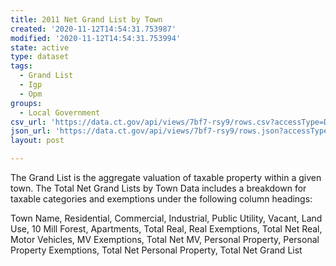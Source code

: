 ```yaml
---
title: 2011 Net Grand List by Town
created: '2020-11-12T14:54:31.753987'
modified: '2020-11-12T14:54:31.753994'
state: active
type: dataset
tags:
  - Grand List
  - Igp
  - Opm
groups:
  - Local Government
csv_url: 'https://data.ct.gov/api/views/7bf7-rsy9/rows.csv?accessType=DOWNLOAD'
json_url: 'https://data.ct.gov/api/views/7bf7-rsy9/rows.json?accessType=DOWNLOAD'
layout: post

---
```

The Grand List is the aggregate valuation of taxable property within a given town. The Total Net Grand Lists by Town Data includes a breakdown for taxable categories and exemptions under the following column headings:

Town Name, Residential, Commercial, Industrial, Public Utility, Vacant, Land Use, 10 Mill Forest, Apartments, Total Real, Real Exemptions, Total Net Real, Motor Vehicles, MV Exemptions, Total Net MV, Personal Property, Personal Property Exemptions, Total Net Personal Property, Total Net Grand List
